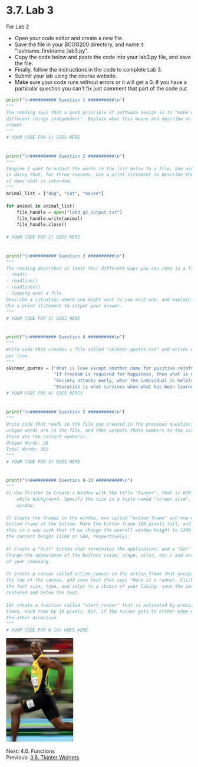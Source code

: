 # 3.7. Lab 3

For Lab 2
- Open your code editor and create a new file. 
- Save the file in your BCOG200 directory, and name it "lastname_firstname_lab3.py". 
- Copy the code below and paste the code into your lab3.py file, and save the file.
- Finally, follow the instructions in the code to complete Lab 3.
- Submit your lab using the course website.
- Make sure your code runs without errors or it will get a 0. If you have a particular question you can't fix
    just comment that part of the code out


```python
print("\n########## Question 1 ##########\n")
"""
The reading says that a good principle of software design is to "make different pieces of code that do 
different things independent". Explain what this means and describe an example. Use a print statement to output your
answer.
"""
# YOUR CODE FOR 1) GOES HERE


print("\n########## Question 2 ##########\n")
"""
Imagine I want to output the words in the list below to a file, one word per line. The code below does not succeed 
in doing that, for three reasons. Use a print statement to describe the three problems, and then fix the code so that 
it does what is intended.
"""
animal_list = ["dog", "cat", "mouse"]

for animal in animal_list:
    file_handle = open("lab3_q2_output.txt")
    file_handle.write(animal)
    file_handle.close()

# YOUR CODE FOR 2) GOES HERE


print("\n########## Question 3 ##########\n")
"""
The reading described at least four different ways you can read in a file.
- read()
- readline()
- readlines()
- looping over a file
Describe a situation where you might want to use each one, and explain why that is a good choice for the situation.
Use a print statement to output your answer.
"""
# YOUR CODE FOR 3) GOES HERE


print("\n########## Question 4 ##########\n")
"""
Write code that creates a file called "skinner_quotes.txt" and writes each of these quotes to the file, one quote
per line.
"""
skinner_quotes = ["What is love except another name for positive reinforcement? Or vice versa.",
                  "If freedom is required for happiness, then what is necessary is to provide the illusion of freedom.",
                  "Society attacks early, when the individual is helpless.",
                  "Education is what survives when what has been learned has been forgotten."]
# YOUR CODE FOR 4) GOES HERE3


print("\n########## Question 5 ##########\n")
"""
Write code that reads in the file you created in the previous question, and counts how many total words and how many 
unique words are in the file, and then outputs those numbers to the screen. Your answer should look like this (and 
these are the correct numbers):
Unique Words: 26
Total Words: 302
"""
# YOUR CODE FOR 5) GOES HERE


print("\n########## Question 6-10 ##########\n")
"""
6) Use Tkinter to Create a Window with the title "Runner", that is 800 pixels wide, 600 pixels tall, and that has a
    white background. Specify the size in a tuple named "screen_size", and use that tuple to control the size of the
    window.

7) Create two frames in the window, one called "action_frame" and one called "button_frame". Use .grid() to position the 
button frame at the bottom. Make the button frame 100 pixels tall, and the action frame the remainder (700). But code 
this in a way such that if we change the overall window height to 1200 pixels or 600 pixels, the action frame remains 
the correct height (1100 or 500, respectively).

8) Create a "Quit" button that terminates the application, and a "Go!" button (whose action we will implement later). 
Change the appearance of the buttons (size, shape, color, etc.) and arrange these buttons in the button frame in a manner 
of your choosing.

9) Create a canvas called action_canvas in the action_frame that occupies the entirety of the frame. Centered and at 
the top of the canvas, add some text that says "Here is a runner. Click the 'Go!' button to make them run." Change 
the font size, type, and color to a choice of your liking. save the image at the bottom, and then add it to the canvas 
centered and below the text.

10) create a function called "start_runner" that is activated by pressing the "Go!" button. Make the image move 500 
times, each time by 10 pixels. But, if the runner gets to either edge of the screen, have the image start moving in
the other direction.
"""
# YOUR CODE FOR 6-10) GOES HERE


```
![A picture of the fastest runner in the world](../images/runner.gif)


Next: 4.0. Functions<br>
Previous: [3.6. Tkinter Widgets](3.6.%20Tkinter%20Widgets.md)